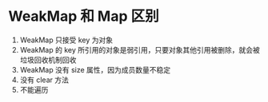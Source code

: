 # WeakMap 和 Map 区别

1. WeakMap 只接受 key 为对象
2. WeakMap 的 key 所引用的对象是弱引用，只要对象其他引用被删除，就会被垃圾回收机制回收
3. WeakMap 没有 size 属性，因为成员数量不稳定
4. 没有 clear 方法
5. 不能遍历

